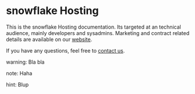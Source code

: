# snowflake Hosting

This is the snowflake Hosting documentation. Its targeted at an technical
audience, mainly developers and sysadmins. Marketing and contract related
details are available on our [website](https://snowflake.ch/hosting/).

If you have any questions, feel free to [contact us](/support/).

warning: Bla bla

note: Haha

hint: Blup
